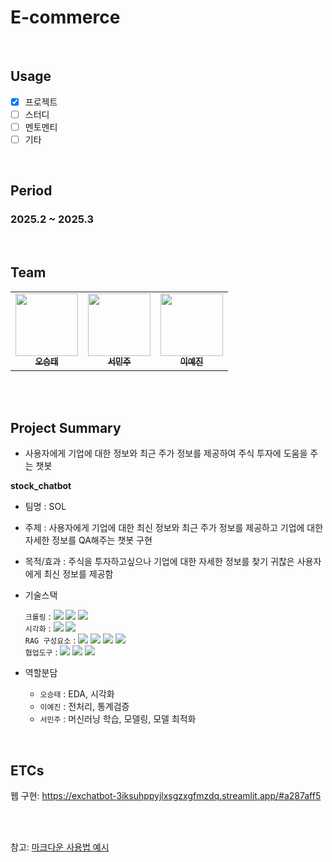 # E-commerce
</br>

## Usage
- [X] 프로젝트
- [ ] 스터디
- [ ] 멘토멘티
- [ ] 기타

<br/>

## Period
### 2025.2 ~ 2025.3
<br/>


## Team
<table>
  <tr>
    <td align="center">
    <a href="https://github.com/ohseungtae">
      <img src="https://avatars.githubusercontent.com/u/126853146?v=4" width="100px;" alt=""/>
      <br />
      <sub>
        <b>오승태</b>
      </sub>
    </a>
    <br />
    </td>
    <td align="center">
    <a href="https://github.com/Sminjoo">
      <img src="https://avatars.githubusercontent.com/u/178896119?v=4" width="100px;" alt=""/>
      <br />
      <sub>
        <b>서민주</b>
      </sub>
    </a>
    <br />
    </td>
     <td align="center">
    <a href="https://github.com/yeajinleeee">
      <img src="https://avatars.githubusercontent.com/u/162455065?v=4" width="100px;" alt=""/>
      <br />
      <sub>
        <b>이예진</b>
      </sub>
    </a>
    <br />
    </td>
  </tr>
</table>

<br/>

<br/>

## Project Summary
- 사용자에게 기업에 대한 정보와 최근 주가 정보를 제공하여 주식 투자에 도움을 주는 챗봇

**stock_chatbot**
- 팀명 : SOL
- 주제 : 사용자에게 기업에 대한 최신 정보와 최근 주가 정보를 제공하고 기업에 대한 자세한 정보를 QA해주는 챗봇 구현
- 목적/효과 : 주식을 투자하고싶으나 기업에 대한 자세한 정보를 찾기 귀찮은 사용자에게 최신 정보를 제공함
- 기술스택<div align=left> 
	`크롤링` : 
	<img src="https://img.shields.io/badge/BeautifulSoup-150458?style=for-the-badge&logo=BeautifulSoup&logoColor=white">
	<img src="https://img.shields.io/badge/yfinance-013243?style=for-the-badge&logo=yfinance&logoColor=white">
 	<img src="https://img.shields.io/badge/FinanceDataReader-0080ff?style=for-the-badge&logo=FinanceDataReader&logoColor=white">
	    <br>
	`시각화` : 
	<img src="https://img.shields.io/badge/streamlit-006c66?style=for-the-badge&logo=streamlit&logoColor=white">
	<img src="https://img.shields.io/badge/plotly-0080ff?style=for-the-badge&logo=plotly&logoColor=white">
	    <br>
	`RAG 구성요소` : 
	<img src="https://img.shields.io/badge/sckit-learn-F7931E?style=for-the-badge&logo=sckit-learn&logoColor=white">
	<img src="https://img.shields.io/badge/lightGBM-ffd400?style=for-the-badge&logo=&logoColor=white">
	<img src="https://img.shields.io/badge/XGBoost-4aa8d8?style=for-the-badge&logo=&logoColor=white">
	<img src="https://img.shields.io/badge/CatBoost-fff44f?style=for-the-badge&logo=&logoColor=white">
	    <br>
	`협업도구` : 
	<img src="https://img.shields.io/badge/Git-F05032?style=for-the-badge&logo=Git&logoColor=white">
	<img src="https://img.shields.io/badge/Notion-000000?style=for-the-badge&logo=Notion&logoColor=white">
	<img src="https://img.shields.io/badge/GitHub-181717?style=for-the-badge&logo=GitHub&logoColor=white">
	    <br>
	</div>

- 역할분담 
	- `오승태` : EDA, 시각화
	- `이예진` : 전처리, 통계검증
	- `서민주` : 머신러닝 학습, 모델링, 모델 최적화
<br/>

## ETCs

웹 구현: https://exchatbot-3iksuhppyjlxsgzxgfmzdq.streamlit.app/#a287aff5

<br/><br/>

참고: [마크다운 사용법 예시](https://theorydb.github.io/envops/2019/05/22/envops-blog-how-to-use-md/)
